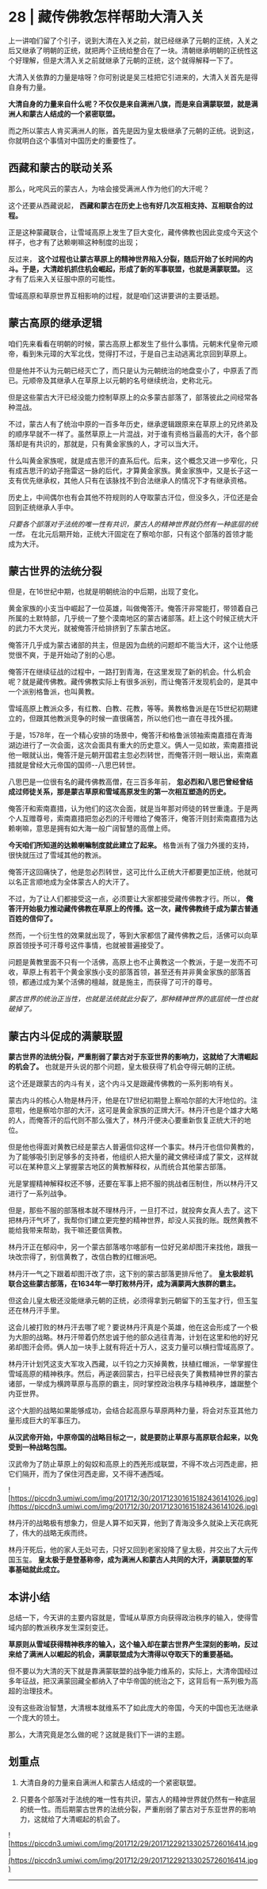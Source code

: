 # 28 | 藏传佛教怎样帮助大清入关

上一讲咱们留了个引子，说到大清在入关之前，就已经继承了元朝的正统，入关之后又继承了明朝的正统，就把两个正统给整合在了一块。清朝继承明朝的正统性这个好理解，但是大清入关之前就继承了元朝的正统，这个就得解释一下了。

大清入关依靠的力量是啥呀？你可别说是吴三桂把它引进来的，大清入关首先是得自身有力量。

 **大清自身的力量来自什么呢？不仅仅是来自满洲八旗，而是来自满蒙联盟，就是满洲人和蒙古人结成的一个紧密联盟。**

而之所以蒙古人肯买满洲人的账，首先是因为皇太极继承了元朝的正统。说到这，你就明白这个事情对中国历史的重要性了。

## 西藏和蒙古的联动关系

那么，叱咤风云的蒙古人，为啥会接受满洲人作为他们的大汗呢？

这个还要从西藏说起， **西藏和蒙古在历史上也有好几次互相支持、互相联合的过程。**

正是这种蒙藏联合，让雪域高原上发生了巨大变化，藏传佛教也因此变成今天这个样子，也才有了达赖喇嘛这种制度的出现；

反过来， **这个过程也让蒙古草原上的精神世界陷入分裂，随后开始了长时间的内斗。于是，大清趁机抓住机会崛起，形成了新的军事联盟，也就是满蒙联盟。** 这才有了后来入关征服中原的可能性。

雪域高原和草原世界互相影响的过程，就是咱们这讲要讲的主要话题。

## 蒙古高原的继承逻辑

咱们先来看看在明朝的时候，蒙古高原上都发生了些什么事情。元朝末代皇帝元顺帝，看到朱元璋的大军北伐，觉得打不过，于是自己主动逃离北京回到草原上。

但是他并不认为元朝已经灭亡了，而只是认为元朝统治的地盘变小了，中原丢了而已。元顺帝及其继承人在草原上以元朝的名号继续统治，史称北元。

但是这些蒙古大汗已经没能力控制草原上的众多蒙古部落了，部落彼此之间经常各种混战。

不过，蒙古人有了统治中原的一百多年历史，继承逻辑跟原来在草原上的兄终弟及的顺序早就不一样了。虽然草原上一片混战，对于谁有资格当最高的大汗，各个部落却是有共识的，那就是，只有黄金家族的人，才可以当大汗。

什么叫黄金家族呢，就是成吉思汗的直系后代。后来，这个概念又进一步窄化，只有成吉思汗的幼子拖雷这一脉的后代，才算黄金家族。黄金家族中，又是长子这一支有优先继承权，其他人只有在该脉找不到合法继承人的情况下才有继承资格。

历史上，中间偶尔也有会其他不符规则的人夺取蒙古汗位，但没多久，汗位还是会回到正统继承人手中。

 *只要各个部落对于法统的唯一性有共识，蒙古人的精神世界就仍然有一种底层的统一性。* 在北元后期开始，正统大汗固定在了察哈尔部，只有这个部落的首领才能成为大汗。

## 蒙古世界的法统分裂

但是，在16世纪中期，也就是明朝统治的中后期，出现了变化。

黄金家族的小支当中崛起了一位英雄，叫做俺答汗。俺答汗非常能打，带领着自己所属的土默特部，几乎统一了整个漠南地区的蒙古诸部落。赶上这个时候正统大汗的武力不大灵光，就被俺答汗给排挤到了东蒙古地区。

俺答汗几乎成为蒙古诸部的共主，但是因为血统的问题却不能当大汗，这个让他感觉很不爽，于是开始动了别的心思。

俺答汗在继续征战的过程中，一路打到青海，在这里发现了新的机会。什么机会呢？就是藏传佛教。藏传佛教实际上有很多派别，而让俺答汗发现机会的，是其中一个派别格鲁派，也叫黄教。

雪域高原上教派众多，有红教、白教、花教，等等。黄教格鲁派是在15世纪初期建立的，但跟其他教派竞争的时候一直很痛苦，所以他们也一直在寻找外援。

于是，1578年，在一个精心安排的场景中，俺答汗和格鲁派领袖索南嘉措在青海湖边进行了一次会面，这次会面具有重大的历史意义。俩人一见如故，索南嘉措说他一眼就认出，俺答汗是元朝开国君主忽必烈转世，而俺答汗则一眼认出，索南嘉措就是曾经大元帝国的国师--八思巴转世。

八思巴是一位很有名的藏传佛教高僧，在三百多年前， **忽必烈和八思巴曾经曾结成过师徒关系，那是蒙古草原和雪域高原发生的第一次相互塑造的历史。**

俺答汗和索南嘉措，认为他们的这次会面，就是当年那对师徒的转世重逢。于是两个人互赠尊号，索南嘉措把忽必烈的汗号赠给了俺答汗，俺答汗则封索南嘉措为达赖喇嘛，意思是拥有如大海一般广阔智慧的高僧上师。

 **今天咱们所知道的达赖喇嘛制度就此建立了起来。** 格鲁派有了强力外援的支持，很快就压过了雪域其他的教派。

俺答汗这回痛快了，他是忽必烈转世，这可比什么正统大汗都要更加正统，他就可以名正言顺地成为全体蒙古人的大汗了。

不过，为了让人们都接受这一点，必须要让大家都接受藏传佛教才行。所以， **俺答汗开始极力推动藏传佛教在草原上的传播。这一次，藏传佛教终于成为蒙古普通百姓的信仰了。**

然而，一个衍生性的效果就出现了，等到大家都信了藏传佛教之后，活佛可以向草原首领授予可汗尊号这件事情，也就被普遍接受了。

问题是黄教里面不只有一个活佛，高原上也不止黄教这一个教派，于是一发而不可收，草原上有若干个黄金家族小支的部落首领，甚至还有并非黄金家族的部落首领，都通过成为某个活佛的檀越，就是施主，而获得了可汗的尊号。

 *蒙古世界的统治正当性，也就是法统就此分裂了，那种精神世界的底层统一性也就破掉了。*

## 蒙古内斗促成的满蒙联盟

 **蒙古世界的法统分裂，严重削弱了蒙古对于东亚世界的影响力，这就给了大清崛起的机会了。** 也就是开头说的那个问题，皇太极获得了机会夺得元朝的正统。

这个还是跟蒙古的内斗有关，这个内斗又是跟藏传佛教的一系列影响有关。

蒙古内斗的核心人物是林丹汗，他是在17世纪初期登上察哈尔部的大汗地位的。注意啦，他是察哈尔部的大汗，这可是黄金家族的正牌大汗。林丹汗也是个雄才大略的人，而俺答汗的后代则不那么强大了，林丹汗便决心要重新恢复正统大汗的地位。

但是他也得面对黄教已经是蒙古人普遍信仰这样一个事实。林丹汗也信仰黄教的，为了能够吸引到足够多的支持者，他组织人把大量的藏文佛经译成了蒙文，这样就可以在某种意义上掌握蒙古地区的黄教解释权，从而统合其他蒙古部落。

光是掌握精神解释权还不够，还要在军事上把不服的挑战者压制住，所以林丹汗又进行了一系列战争。

但是，那些不服的部落根本就不理林丹汗，一旦打不过，就投奔女真人去了。这下把林丹汗气坏了，我帮你们建立更完整的精神世界，却没人买我的账。既然黄教不能给我带来帮助，我干嘛还要信黄教。

林丹汗正在郁闷中，另一个蒙古部落喀尔喀部有一位好兄弟却图汗来找他，跟我一块改宗得了，别信黄教了，改信白教的红帽派吧。

林丹汗一气之下跟着却图汗改了宗，这下别的蒙古部落更排斥他了。 **皇太极趁机联合这些蒙古部落，在1634年一举打败林丹汗，成为满蒙两大族群的霸主。**

但这会儿皇太极还没能继承元朝的正统，必须得拿到元朝留下的玉玺才行，但玉玺还在林丹汗手里。

这会儿被打败的林丹汗去哪了呢？要说林丹汗真是个英雄，他在这会形成了一个极为大胆的战略。林丹汗带着仍然忠诚于他的部众逃往青海，计划在这里和他的好兄弟却图汗会师。俩人加一块手上就有将近十万人，这支力量可以横扫雪域高原了。

林丹汗计划凭这支大军攻入西藏，以千钧之力灭掉黄教，扶植红帽派，一举掌握住雪域高原的精神秩序。然后，再逆袭回蒙古，扫平已经丧失了黄教精神世界的蒙古诸部，一举成为横跨草原与高原的霸主，同时掌控政治秩序与精神秩序，雄踞整个内亚世界。

这个大胆的战略如果能够成功，会结合起高原与草原两种力量，将会对东亚其他力量形成巨大的军事压力。

 **从汉武帝开始，中原帝国的战略目标之一，就是要防止草原与高原联合起来，以免受到一种战略包围。**

汉武帝为了防止草原上的匈奴和高原上的西羌形成联盟，不得不攻占河西走廊，把它们隔开，而为了保住河西走廊，又不得不通西域。

![https://piccdn3.umiwi.com/img/201712/30/201712301615182436141026.jpg](https://piccdn3.umiwi.com/img/201712/30/201712301615182436141026.jpg)

林丹汗的战略极有想象力，但是人算不如天算，他到了青海没多久就染上天花病死了，伟大的战略无疾而终。

林丹汗死后，他的家人无处可去，只好又回到老家投降了皇太极，并交出了大元传国玉玺。 **皇太极于是登基称帝，成为满洲人和蒙古人共同的大汗，满蒙联盟的军事基础就此成立。**

## 本讲小结

总结一下，今天讲的主要内容就是，雪域从草原方向获得政治秩序的输入，使得雪域内部的教派秩序发生深刻变迁。

 **草原则从雪域获得精神秩序的输入，这个输入却在蒙古世界产生深刻的影响，反过来给了满洲人以崛起的机会，满蒙联盟成为大清得以夺取天下的重要基础。**

但不要以为大清的天下就是靠满蒙联盟的战争能力维系的，实际上，大清帝国经过多年征战，把汉满蒙回藏全都纳入了中华帝国的统治之下，这背后有一系列极为高超的治理技术。

没有这些政治智慧，大清根本就维系不了如此庞大的帝国，今天的中国也无法继承一个庞大的领土。

那么，大清究竟是怎么做的呢？这就是我们下一讲的主题。

## 划重点

1. 大清自身的力量来自满洲人和蒙古人结成的一个紧密联盟。

2. 只要各个部落对于法统的唯一性有共识，蒙古人的精神世界就仍然有一种底层的统一性。而后期蒙古世界的法统分裂，严重削弱了蒙古对于东亚世界的影响力，这就给了大清崛起的机会了。

![https://piccdn3.umiwi.com/img/201712/29/201712292133025726016414.jpg](https://piccdn3.umiwi.com/img/201712/29/201712292133025726016414.jpg)

---
